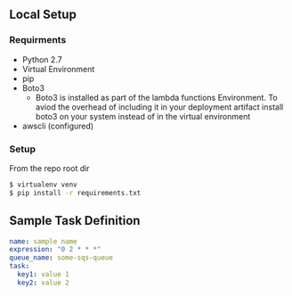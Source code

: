 ## Local Setup

### Requirments
- Python 2.7
- Virtual Environment
- pip
- Boto3
  - Boto3 is installed as part of the lambda functions Environment.  To aviod the overhead of including it in your deployment artifact install boto3 on your system instead of in the virtual environment
- awscli (configured)

### Setup
From the repo root dir
``` bash
$ virtualenv venv
$ pip install -r requirements.txt
```


## Sample Task Definition

``` yaml
name: sample name
expression: "0 2 * * *"
queue_name: some-sqs-queue
task:
  key1: value 1
  key2: value 2
```
